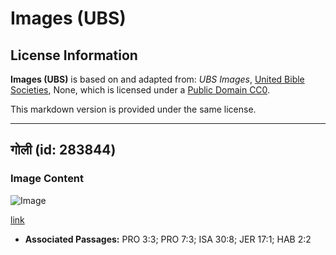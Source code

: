 # Images (UBS)

## License Information

**Images (UBS)** is based on and adapted from: _UBS Images_, [United Bible Societies](https://unitedbiblesocieties.org/), None, which is licensed under a [Public Domain CC0](https://creativecommons.org/public-domain/cc0/).

This markdown version is provided under the same license.



--------------------------------

## गोली (id: 283844)

### Image Content

![Image](https://cdn.aquifer.bible/aquifer-content/resources/Media/WEB-0355_tablet.jpg)

[link](https://cdn.aquifer.bible/aquifer-content/resources/Media/WEB-0355_tablet.jpg)

* **Associated Passages:** PRO 3:3; PRO 7:3; ISA 30:8; JER 17:1; HAB 2:2

